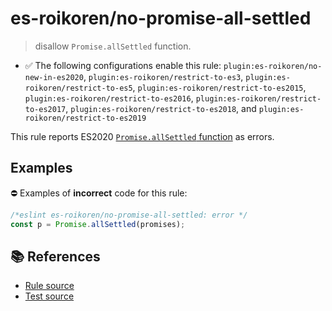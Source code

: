 # es-roikoren/no-promise-all-settled
> disallow `Promise.allSettled` function.

- ✅ The following configurations enable this rule: `plugin:es-roikoren/no-new-in-es2020`, `plugin:es-roikoren/restrict-to-es3`, `plugin:es-roikoren/restrict-to-es5`, `plugin:es-roikoren/restrict-to-es2015`, `plugin:es-roikoren/restrict-to-es2016`, `plugin:es-roikoren/restrict-to-es2017`, `plugin:es-roikoren/restrict-to-es2018`, and `plugin:es-roikoren/restrict-to-es2019`

This rule reports ES2020 [`Promise.allSettled` function](https://github.com/tc39/proposal-promise-allSettled) as errors.

## Examples

⛔ Examples of **incorrect** code for this rule:

```js
/*eslint es-roikoren/no-promise-all-settled: error */
const p = Promise.allSettled(promises);
```

## 📚 References

- [Rule source](https://github.com/roikoren755/eslint-plugin-es/blob/v2.0.3/src/rules/no-promise-all-settled.ts)
- [Test source](https://github.com/roikoren755/eslint-plugin-es/blob/v2.0.3/tests/src/rules/no-promise-all-settled.ts)
